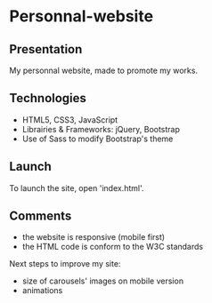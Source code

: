 # Personnal-website
## Presentation
My personnal website, made to promote my works.

## Technologies
* HTML5, CSS3, JavaScript
* Librairies & Frameworks: jQuery, Bootstrap
* Use of Sass to modify Bootstrap's theme

## Launch
To launch the site, open 'index.html'.

## Comments
* the website is responsive (mobile first)
* the HTML code is conform to the W3C standards

Next steps to improve my site:
* size of carousels' images on mobile version 
* animations
